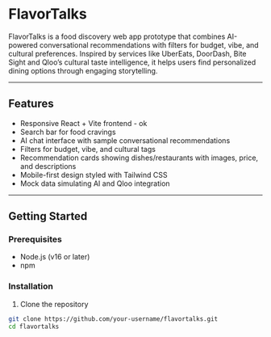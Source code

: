 # FlavorTalks
FlavorTalks is a food discovery web app prototype that combines AI-powered conversational recommendations with filters for budget, vibe, and cultural preferences. Inspired by services like UberEats, DoorDash, Bite Sight and Qloo’s cultural taste intelligence, it helps users find personalized dining options through engaging storytelling.

---

## Features

- Responsive React + Vite frontend - ok
- Search bar for food cravings
- AI chat interface with sample conversational recommendations
- Filters for budget, vibe, and cultural tags
- Recommendation cards showing dishes/restaurants with images, price, and descriptions
- Mobile-first design styled with Tailwind CSS
- Mock data simulating AI and Qloo integration

---

## Getting Started

### Prerequisites

- Node.js (v16 or later)
- npm

### Installation

1. Clone the repository

```bash
git clone https://github.com/your-username/flavortalks.git
cd flavortalks
